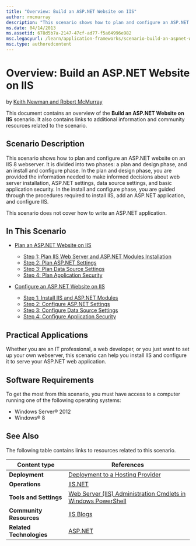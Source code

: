 ```yaml
---
title: "Overview: Build an ASP.NET Website on IIS"
author: rmcmurray
description: "This scenario shows how to plan and configure an ASP.NET website on an IIS 8 webserver. It is divided into two phases: a plan and design phase, and an instal..."
ms.date: 04/14/2013
ms.assetid: 678d5b7a-2147-47cf-ad77-f5a64996e982
msc.legacyurl: /learn/application-frameworks/scenario-build-an-aspnet-website-on-iis/overview-build-an-asp-net-website-on-iis
msc.type: authoredcontent
---
```

Overview: Build an ASP.NET Website on IIS
====================
by [Keith Newman and Robert McMurray](https://github.com/rmcmurray)

This document contains an overview of the **Build an ASP.NET Website on IIS** scenario. It also contains links to additional information and community resources related to the scenario.

## Scenario Description

This scenario shows how to plan and configure an ASP.NET website on an IIS 8 webserver. It is divided into two phases: a plan and design phase, and an install and configure phase. In the plan and design phase, you are provided the information needed to make informed decisions about web server installation, ASP.NET settings, data source settings, and basic application security. In the install and configure phase, you are guided through the procedures required to install IIS, add an ASP.NET application, and configure IIS.

This scenario does not cover how to write an ASP.NET application.

## In This Scenario

- [Plan an ASP.NET Website on IIS](plan-an-asp-net-website-on-iis.md)

    - [Step 1: Plan IIS Web Server and ASP.NET Modules Installation](planning-step-1-plan-iis-web-server-and-asp-net-modules-installation.md)
    - [Step 2: Plan ASP.NET Settings](planning-step-2-plan-asp-net-settings.md)
    - [Step 3: Plan Data Source Settings](planning-step-3-plan-data-source-settings.md)
    - [Step 4: Plan Application Security](planning-step-4-plan-application-security.md)
- [Configure an ASP.NET Website on IIS](configure-an-asp-net-website-on-iis.md)

    - [Step 1: Install IIS and ASP.NET Modules](configuring-step-1-install-iis-and-asp-net-modules.md)
    - [Step 2: Configure ASP.NET Settings](configuring-step-2-configure-asp-net-settings.md)
    - [Step 3: Configure Data Source Settings](configuring-step-3-configure-data-source-settings.md)
    - [Step 4: Configure Application Security](configuring-step-4-configure-application-security.md)

## Practical Applications

Whether you are an IT professional, a web developer, or you just want to set up your own webserver, this scenario can help you install IIS and configure it to serve your ASP.NET web application.

## Software Requirements

To get the most from this scenario, you must have access to a computer running one of the following operating systems:

- Windows Server® 2012
- Windows® 8

## See Also

The following table contains links to resources related to this scenario.

| Content type | References |
| --- | --- |
| **Deployment** | [Deployment to a Hosting Provider](https://www.asp.net/web-forms/tutorials/deployment-to-a-hosting-provider/deployment-to-a-hosting-provider-introduction-1-of-12) | [Web Deploy 2.0](https://www.iis.net/downloads/microsoft/web-deploy) |
| **Operations** | [IIS.NET](https://www.iis.net/) | [IIS Learning Center](https://www.iis.net/learn) |
| **Tools and Settings** | [Web Server (IIS) Administration Cmdlets in Windows PowerShell](https://technet.microsoft.com/en-us/library/hh867899.aspx) |
| **Community Resources** | [IIS Blogs](https://blogs.iis.net/) | [IIS Forums](https://forums.iis.net/) | [Robert McMurray's Blog](https://blogs.msdn.com/b/robert_mcmurray/) | [Scott Forsyth's Blog](https://blogs.iis.net/owscott/default.aspx) | [Steve Schofield's Blog](https://blogs.iis.net/steveschofield/default.aspx) |
| **Related Technologies** | [ASP.NET](https://www.asp.net/) | [ASP.NET Web Projects](https://msdn.microsoft.com/library/ywdtth2f.aspx) |